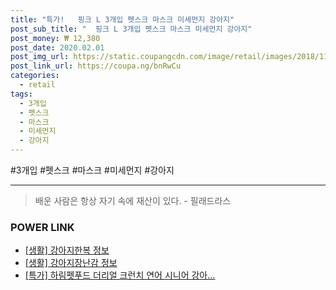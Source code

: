 ```yaml
--- 
title: "특가!   핑크 L 3개입 펫스크 마스크 미세먼지 강아지" 
post_sub_title: "  핑크 L 3개입 펫스크 마스크 미세먼지 강아지" 
post_money: ₩ 12,380 
post_date: 2020.02.01 
post_img_url: https://static.coupangcdn.com/image/retail/images/2018/11/15/17/8/ecf8baeb-b0b4-435f-944b-1c667f57c93b.jpg 
post_link_url: https://coupa.ng/bnRwCu 
categories: 
  - retail 
tags: 
  - 3개입 
  - 펫스크 
  - 마스크 
  - 미세먼지 
  - 강아지 
--- 
```

  #3개입 #펫스크 #마스크 #미세먼지 #강아지 
<hr> 

> 배운 사람은 항상 자기 속에 재산이 있다. - 필래드라스 


### POWER LINK

* <a href="https://blog.naver.com/santokki14/221773814621" target="_blank"> [생활] 강아지한복 정보 </a>
* <a href="https://blog.naver.com/fasyy4321/221761982130" target="_blank"> [생활] 강아지장난감 정보 </a>
* <a href="https://blog.naver.com/an0733/221791493989" target="_blank">[특가] 하림펫푸드 더리얼 크런치 연어 시니어 강아...</a>

